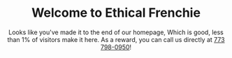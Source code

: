 ---
title: Welcome to Ethical Frenchie
subtitle: Looks like you've made it to the end of our homepage, Which is good, less than 1% of visitors make it here. As a reward, you can call us directly at <a href="tel:773 798-0950">773 798-0950</a>!
button:
  style: primary
  text: View our Puppies
  size: xlarge
  url: /illinois/chicago/puppies/
  blank: false
---